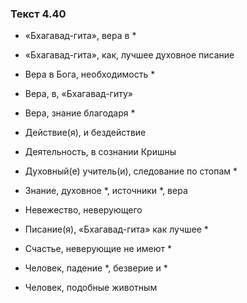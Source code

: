 ### Текст 4.40

- «Бхагавад-гита», вера в *

- «Бхагавад-гита», как, лучшее духовное писание

- Вера в Бога, необходимость *

- Вера, в, «Бхагавад-гиту»

- Вера, знание благодаря *

- Действие(я), и бездействие

- Деятельность, в сознании Кришны

- Духовный(е) учитель(и), следование по стопам *

- Знание, духовное *, источники *, вера

- Невежество, неверующего

- Писание(я), «Бхагавад-гита» как лучшее *

- Счастье, неверующие не имеют *

- Человек, падение *, безверие и *

- Человек, подобные животным
	

